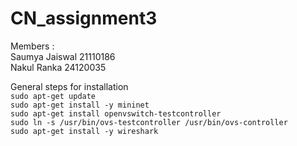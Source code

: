 # CN_assignment3

Members :   
          Saumya Jaiswal   21110186  
          Nakul Ranka      24120035 

General steps for installation  
``` sudo apt-get update ```  
```sudo apt-get install -y mininet```  
```sudo apt-get install openvswitch-testcontroller```  
```sudo ln -s /usr/bin/ovs-testcontroller /usr/bin/ovs-controller```  
```sudo apt-get install -y wireshark```  
